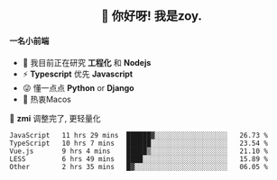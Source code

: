<h2 align="center">👋 你好呀! 我是zoy.</h2>

#### 一名小前端

- 🌱 我目前正在研究 **工程化** 和 **Nodejs**
- ⚡ **Typescript** 优先 **Javascript**
- 😜 懂一点点 **Python** or **Django**
- 🚀 热衷Macos

🌟 **zmi** 调整完了, 更轻量化




<!--
**l-zoy/l-zoy** is a ✨ _special_ ✨ repository because its `README.md` (this file) appears on your GitHub profile.

Here are some ideas to get you started:

- 🔭 I’m currently working on ...
- 🌱 I’m currently learning ...
- 👯 I’m looking to collaborate on ...
- 🤔 I’m looking for help with ...
- 💬 Ask me about ...
- 📫 How to reach me: ...
- 😄 Pronouns: ...
- ⚡ Fun fact: ...
-->

<!--START_SECTION:waka-->
```text
JavaScript   11 hrs 29 mins  ██████▓░░░░░░░░░░░░░░░░░░   26.73 % 
TypeScript   10 hrs 7 mins   ██████░░░░░░░░░░░░░░░░░░░   23.54 % 
Vue.js       9 hrs 4 mins    █████▒░░░░░░░░░░░░░░░░░░░   21.10 % 
LESS         6 hrs 49 mins   ████░░░░░░░░░░░░░░░░░░░░░   15.89 % 
Other        2 hrs 35 mins   █▓░░░░░░░░░░░░░░░░░░░░░░░   06.05 % 
```
<!--END_SECTION:waka-->
